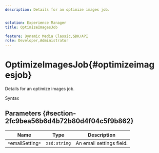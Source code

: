```yaml
---
description: Details for an optimize images job.


solution: Experience Manager
title: OptimizeImagesJob

feature: Dynamic Media Classic,SDK/API
role: Developer,Administrator
---
```


# OptimizeImagesJob{#optimizeimagesjob}

Details for an optimize images job.

 Syntax 

## Parameters {#section-2fc9bea56b6d4b72b80d4f04c5f9b862}

|  Name  | Type  | Description  |
|---|---|---|
|  `*`emailSetting`*`  | `xsd:string`  | An email settings field.  |

